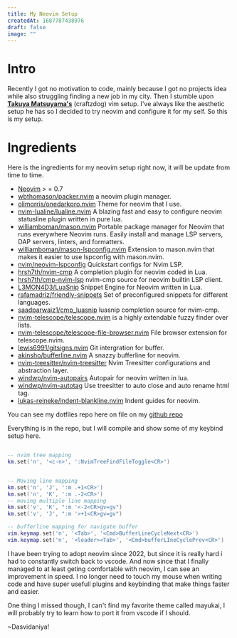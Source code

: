 ```yaml
---
title: My Neovim Setup
createdAt: 1687787438976
draft: false
image: ""
---
```


# Intro

Recently I got no motivation to code, mainly because I got no projects idea while also struggling finding a new job in my city.
Then I stumble upon __[Takuya Matsuyama's](https://www.youtube.com/@devaslife)__ (craftzdog) vim setup. I've always like the aesthetic setup he has so I decided to try neovim and configure it for my self.
So this is my setup. 

# Ingredients
Here is the ingredients for my neovim setup right now, it will be update from time to time.

* [Neovim](https://neovim.io/) > = 0.7
* [wbthomason/packer.nvim](https://github.com/wbthomason/packer.nvim.git) a neovim plugin manager.
* [olimorris/onedarkpro.nvim](https://github.com/olimorris/onedarkpro.nvim.git) Theme for neovim that I use.
* [nvim-lualine/lualine.nvim](https://github.com/nvim-lualine/lualine.nvim.git) A blazing fast and easy to configure neovim statusline plugin written in pure lua.  
* [williamboman/mason.nvim](https://github.com/williamboman/mason.nvim.git) Portable package manager for Neovim that runs everywhere Neovim runs. Easily install and manage LSP servers, DAP servers, linters, and formatters.
* [williamboman/mason-lspconfig.nvim](https://github.com/williamboman/mason-lspconfig.nvim.git) Extension to mason.nvim that makes it easier to use lspconfig with mason.nvim.
* [nvim/neovim-lspconfig](https://github.com/neovim/nvim-lspconfig.git) Quickstart configs for Nvim LSP.
* [hrsh7th/nvim-cmp](https://github.com/hrsh7th/nvim-cmp.git) A completion plugin for neovim coded in Lua.
* [hrsh7th/cmp-nvim-lsp](https://github.com/hrsh7th/cmp-nvim-lsp.git) nvim-cmp source for neovim builtin LSP client.
* [L3MON4D3/LuaSnip](https://github.com/L3MON4D3/LuaSnip.git) Snippet Engine for Neovim written in Lua.
* [rafamadriz/friendly-snippets](https://github.com/rafamadriz/friendly-snippets.git) Set of preconfigured snippets for different languages.
* [saadparwaiz1/cmp_luasnip](https://github.com/saadparwaiz1/cmp_luasnip.git) luasnip completion source for nvim-cmp.
* [nvim-telescope/telescope.nvim](https://github.com/nvim-telescope/telescope.nvim.git) is a highly extendable fuzzy finder over lists.
* [nvim-telescope/telescope-file-browser.nvim](https://github.com/nvim-telescope/telescope-file-browser.nvim.git) File browser extension for telescope.nvim.
* [lewis6991/gitsigns.nvim](https://github.com/lewis6991/gitsigns.nvim.git) Git intergration for buffer.
* [akinsho/bufferline.nvim](https://github.com/akinsho/bufferline.nvim.git) A snazzy bufferline for neovim.
* [nvim-treesitter/nvim-treesitter](https://github.com/nvim-treesitter/nvim-treesitter.git) Nvim Treesitter configurations and abstraction layer.
* [windwp/nvim-autopairs](https://github.com/windwp/nvim-autopairs.git) Autopair for neovim written in lua.
* [windwp/nvim-autotag](https://github.com/windwp/nvim-ts-autotag.git) Use treesitter to auto close and auto rename html tag.
* [lukas-reineke/indent-blankline.nvim](https://github.com/lukas-reineke/indent-blankline.nvim.git) Indent guides for neovim.

You can see my dotfiles repo here on file on my [github repo](https://github.com/agungfir98/nvim.git)

Everything is in the repo, but I will compile and show some of my keybind setup here.

```lua

-- nvim tree mapping
km.set('n', '<c-n>', ':NvimTreeFindFileToggle<CR>')


-- Moving line mapping
km.set('n', 'J', ':m .+1<CR>')
km.set('n', 'K', ':m .-2<CR>')
-- moving multiple line mapping
km.set('v', 'K', ":m '<-2<CR>gv=gv")
km.set('v', 'J', ":m '>+1<CR>gv=gv")

-- bufferline mapping for navigate buffer
vim.keymap.set('n', '<Tab>', '<Cmd>BufferLineCycleNext<CR>')
vim.keymap.set('n', '<leader><Tab>', '<Cmd>bufferLIneCyclePrev<CR>')
```

I have been trying to adopt neovim since 2022, but since it is really hard i had to constantly switch back to vscode. And now since that I finally managed to at least geting comfortable with neovim, I can see an improvement in speed. I no longer need to touch my mouse when writing code and have super usefull plugins and keybinding that make things faster and easier.

One thing I missed though, I can't find my favorite theme called mayukai, I  will probably try to learn how to port it from vscode if I should.

~Dasvidaniya!
